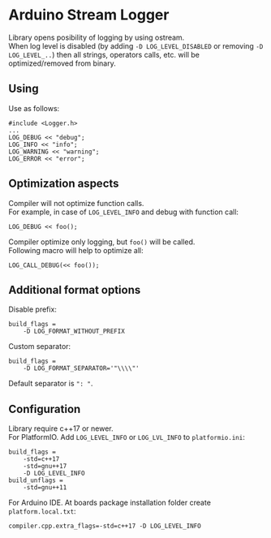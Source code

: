 # Arduino Stream Logger
Library opens posibility of logging by using ostream.  
When log level is disabled (by adding `-D LOG_LEVEL_DISABLED` or removing `-D LOG_LEVEL_..`) then all strings, operators calls, etc. will be optimized/removed from binary.

## Using
Use as follows:
```
#include <Logger.h>
...
LOG_DEBUG << "debug";
LOG_INFO << "info";
LOG_WARNING << "warning";
LOG_ERROR << "error";
```

## Optimization aspects
Compiler will not optimize function calls.  
For example, in case of `LOG_LEVEL_INFO` and debug with function call:
```
LOG_DEBUG << foo();
```
Compiler optimize only logging, but `foo()` will be called.  
Following macro will help to optimize all:
```
LOG_CALL_DEBUG(<< foo());
```

## Additional format options
Disable prefix:
```
build_flags =
	-D LOG_FORMAT_WITHOUT_PREFIX
```
Custom separator:
```
build_flags =
	-D LOG_FORMAT_SEPARATOR='"\\\\"'
```
Default separator is `": "`.

## Configuration
Library require c++17 or newer.  
For PlatformIO. Add `LOG_LEVEL_INFO` or `LOG_LVL_INFO` to `platformio.ini`:
```
build_flags =
	-std=c++17
	-std=gnu++17
	-D LOG_LEVEL_INFO
build_unflags =
	-std=gnu++11
```

For Arduino IDE. At boards package installation folder create `platform.local.txt`:
```
compiler.cpp.extra_flags=-std=c++17 -D LOG_LEVEL_INFO
```